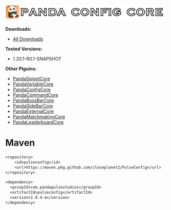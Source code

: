 <h2 align="center">
<br>
<img src="Images/Logo.png" alt="Panda Config Core" width="600">
<br>
</h2>

**Downloads:**
- [All Downloads](https://github.com/Closeplanet2/PandaConfigCore/releases)

**Tested Versions:**
- 1.20.1-R0.1-SNAPSHOT

**Other Plguins:**
- [PandaSpigotCore](https://github.com/Closeplanet2/PandaSpigotCore)
- [PandaVariableCore](https://github.com/Closeplanet2/PandaVariableCore)
- [PandaConfigCore](https://github.com/Closeplanet2/PandaConfigCore)
- [PandaCommandCore](https://github.com/Closeplanet2/PandaCommandCore)
- [PandaBossBarCore](https://github.com/Closeplanet2/PandaBossBarCore)
- [PandaSideBarCore](https://github.com/Closeplanet2/PandaSideBarCore)
- [PandaExternalCore](https://github.com/Closeplanet2/PandaExternalCore)
- [PandaMatchmakingCore](https://github.com/Closeplanet2/PandaMatchmakingCore)
- [PandaLeaderboardCore](https://github.com/Closeplanet2/PandaLeaderboardCore)

# Maven
```
<repository>
    <id>pulseconfig</id>
    <url>https://maven.pkg.github.com/closeplanet2/PulseConfig</url>
</repository>
```
```
<dependency>
  <groupId>com.pandapulsestudios</groupId>
  <artifactId>pulseconfig</artifactId>
  <version>1.0.4-a</version>
</dependency>
```
